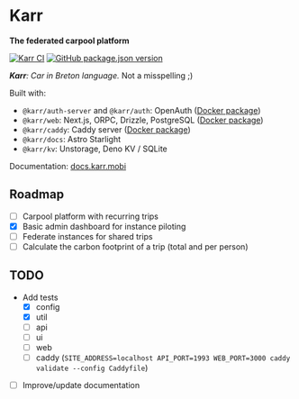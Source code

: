 # **Karr**

**The federated carpool platform**

[![Karr CI](https://github.com/finxol/karr/actions/workflows/pipeline.yml/badge.svg)](https://github.com/finxol/karr/actions/workflows/pipeline.yml)
[![GitHub package.json version](https://img.shields.io/github/package-json/v/finxol/karr)](https://github.com/finxol/karr/releases/)

_**Karr**: Car in Breton language._ Not a misspelling ;)

Built with:

- `@karr/auth-server` and `@karr/auth`: OpenAuth
  ([Docker package](https://github.com/users/finxol/packages/container/package/karr-auth-server))
- `@karr/web`: Next.js, ORPC, Drizzle, PostgreSQL
  ([Docker package](https://github.com/users/finxol/packages/container/package/karr-web))
- `@karr/caddy`: Caddy server
  ([Docker package](https://github.com/users/finxol/packages/container/package/karr-caddy))
- `@karr/docs`: Astro Starlight
- `@karr/kv`: Unstorage, Deno KV / SQLite

Documentation: [docs.karr.mobi](https://docs.karr.mobi/)

## Roadmap

- [ ] Carpool platform with recurring trips
- [x] Basic admin dashboard for instance piloting
- [ ] Federate instances for shared trips
- [ ] Calculate the carbon footprint of a trip (total and per person)

## TODO

- Add tests
    - [x] config
    - [x] util
    - [ ] api
    - [ ] ui
    - [ ] web
    - [ ] caddy
          (`SITE_ADDRESS=localhost API_PORT=1993 WEB_PORT=3000 caddy validate --config Caddyfile`)

- [ ] Improve/update documentation
